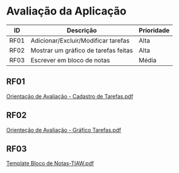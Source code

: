 # Avaliação da Aplicação

|ID     | Descrição                         |Prioridade |
|-------|-----------------------------------|-----------|
|RF01   |Adicionar/Excluir/Modificar tarefas|Alta       |
|RF02   |Mostrar um gráfico de tarefas feitas|Alta      |
|RF03   |Escrever em bloco de notas    |Média     |

## RF01
[Orientação de Avaliação - Cadastro de Tarefas.pdf](https://github.com/ICEI-PUC-Minas-PPLES-TI/PLF-ES-2021-2-TI1-7924100-ma-gestao-de-tempo/files/7724224/Orientacao.de.Avaliacao.-.Cadastro.de.Tarefas.pdf)

## RF02
[Orienteção de Avaliação - Gráfico Tarefas.pdf](https://github.com/ICEI-PUC-Minas-PPLES-TI/PLF-ES-2021-2-TI1-7924100-ma-gestao-de-tempo/files/7724234/Orientecao.de.Avaliacao.pdf)

## RF03
[Template Bloco de Notas-TIAW.pdf](https://github.com/ICEI-PUC-Minas-PPLES-TI/PLF-ES-2021-2-TI1-7924100-ma-gestao-de-tempo/files/7724223/Template.Bloco.de.Notas-TIAW.pdf)































